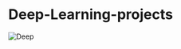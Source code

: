 # Deep-Learning-projects

  ![Deep](https://github.com/user-attachments/assets/bff76488-e5c6-4409-a1f3-572b8397ccfc)
